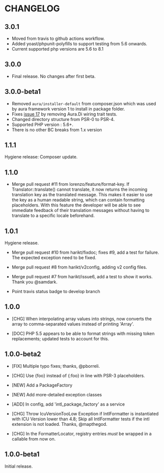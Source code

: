 # CHANGELOG

## 3.0.1
- Moved from travis to github actions workflow.
- Added yoast/phpunit-polyfills to support testing from 5.6 onwards.
- Current supported php versions are 5.6 to 8.1

## 3.0.0

- Final release. No changes after first beta.

## 3.0.0-beta1

- Removed `aura/installer-default` from composer.json which was used by aura framework version 1 to install in package folder.
- Fixes [issue 17](https://github.com/auraphp/Aura.Intl/issues/17) by removing Aura.Di wiring trait tests.
- Changed directory structure from PSR-0 to PSR-4.
- Supported PHP version : 5.6+.
- There is no other BC breaks from 1.x version


## 1.1.1

Hygiene release: Composer update.

## 1.1.0

- Merge pull request #11 from lorenzo/feature/format-key. If Translator::translate() cannot translate, it now returns the incoming translation key as the translated message. This makes it easier to use the key as a human readable string, which can contain formatting placeholders. With this feature the developer will be able to see immediate feedback of their translation messages without having to translate to a specific locale beforehand.

## 1.0.1

Hygiene release.

- Merge pull request #10 from harikt/fixdoc; fixes #9, add a test for failure. The expected exception need to be fixed.

- Merge pull request #8 from harikt/v2config, adding v2 config files.

- Merge pull request #7 from harikt/issue6, add a test to show it works. Thank you @samdark.

- Point travis status badge to develop branch

## 1.0.0

- [CHG] When interpolating array values into strings, now converts the array
  to comma-separated values instead of printing 'Array'.

- [DOC] PHP 5.5 appears to be able to format strings with missing token
  replacements; updated tests to account for this.

## 1.0.0-beta2

- [FIX] Multiple typo fixes; thanks, @pborreli.

- [CHG] Use {foo} instead of {:foo} in line with PSR-3 placeholders.

- [NEW] Add a PackageFactory

- [NEW] Add more-detailed exception classes

- [ADD] In config, add 'intl_package_factory' as a service

- [CHG] Throw IcuVersionTooLow Exception if IntlFormatter is instantiated with
  ICU Version lower than 4.8; Skip all IntlFormatter tests if the intl
  extension is not loaded. Thanks, @mapthegod.

- [CHG] In the FormatterLocator, registry entries *must* be wrapped in a
  callable from now on.


## 1.0.0-beta1

Initial release.
